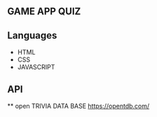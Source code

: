 ## GAME APP QUIZ

## Languages

* HTML
* CSS
* JAVASCRIPT

## API

** open TRIVIA DATA BASE
https://opentdb.com/




